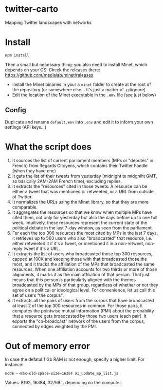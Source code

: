 # twitter-carto
Mapping Twitter landscapes with networks

# Install

```js
npm install
```

Then a small but necessary thing: you also need to install Minet, which depends on your OS. Check the releases there:
https://github.com/medialab/minet/releases

* Install the Minet binaries in your a ```minet``` folder to create at the root of the repository (or somewhere else... It's just a matter of .gitignore)
* Edit the location of the Minet executable in the ```.env``` file (see just below)

## Config
Duplicate and rename ```default.env``` into ```.env``` and edit it to inform your own settings (API keys...)

# What the script does

1. It sources the list of current parliament members (MPs or "députés" in French) from Regards Citoyens, which contains their Twitter handle (when they have one)
2. It gets the list of their tweets from yesterday (midnight to midgniht GMT, so basically 2AM-2AM French time), excluding replies.
3. It extracts the "resources" cited in those tweets. A resource can be either a tweet that was mentioned or retweeted, or a URL from outside of Twitter.
4. It normalizes the URLs using the Minet library, so that they are more comparable.
5. It aggregates the resources so that we know when multiple MPs have cited them, not only for yesterday but also the days before up to one full week. Intuitively, these resources represent the current state of the political debate in the last 7-day window, as seen from the parliament.
6. For each the top 300 resources the most cited by MPs in the last 7 days, it retrieves up to 500 users who also "broadcasted" that resource, i.e. either retweeted it if it's a tweet, or mentioned it in a non-retweet, non-reply tweet if it's a URL.
7. It extracts the list of users who broadcasted those top 300 resources, capped at 100K and keeping those with that broadcasted those the most, and it tracks the affiliation of the MPs that broadcasted the same resources. When one affiliation accounts for two thirds or more of those alignments, it marks it as the main affiliation of that person. That just means that this person is particularly aligned with the themes broadcasted by the MPs of that group, regardless of whether or not they agree on a political or ideological level. For convenience, let us call this set of users "the corpus".
8. It extracts all the pairs of users from the corpus that have broadcasted at least 2 of the top 300 resources in common. For those pairs, it computes the pointwise mutual information (PMI) about the probability that a resource gets broadcasted by those two users (each pair). It exports the "co-broadcast" network of the users from the corpus, connected by edges weighted by the PMI.

# Out of memory error
In case the defatul 1 Gb RAM is not enough, specify a higher limit. For instance:
```
node --max-old-space-size=16384 01_update_mp_list.js
```
Values: 8192, 16384, 32768... depending on the computer.